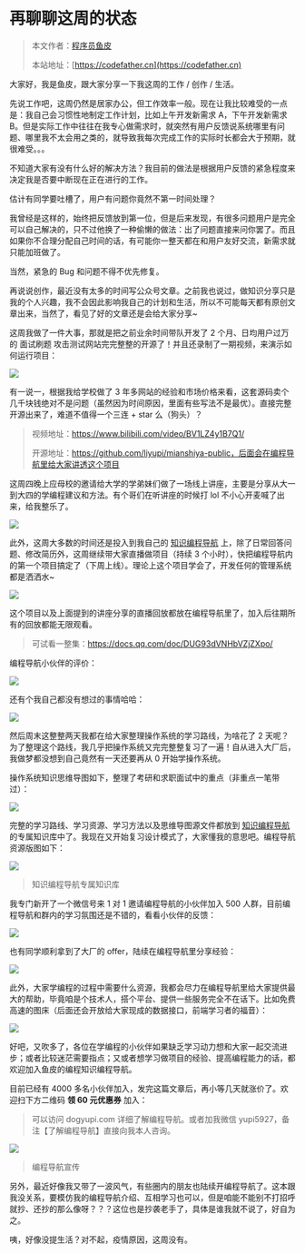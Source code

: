 # 再聊聊这周的状态

> 本文作者：[程序员鱼皮](https://yuyuanweb.feishu.cn/wiki/Abldw5WkjidySxkKxU2cQdAtnah)
>
> 本站地址：[https://codefather.cn](https://codefather.cn)

大家好，我是鱼皮，跟大家分享一下我这周的工作 / 创作 / 生活。

先说工作吧，这周仍然是居家办公，但工作效率一般。现在让我比较难受的一点是：我自己会习惯性地制定工作计划，比如上午开发新需求 A，下午开发新需求 B。但是实际工作中往往在我专心做需求时，就突然有用户反馈说系统哪里有问题、哪里我不太会用之类的，就导致我每次完成工作的实际时长都会大于预期，就很难受。。。

不知道大家有没有什么好的解决方法？我目前的做法是根据用户反馈的紧急程度来决定我是否要中断现在正在进行的工作。

估计有同学要吐槽了，用户有问题你竟然不第一时间处理？

我曾经是这样的，始终把反馈放到第一位，但是后来发现，有很多问题用户是完全可以自己解决的，只不过他换了一种偷懒的做法：出了问题直接来问你罢了。而且如果你不合理分配自己时间的话，有可能你一整天都在和用户友好交流，新需求就只能加班做了。

当然，紧急的 Bug 和问题不得不优先修复。

再说说创作，最近没有太多的时间写公众号文章。之前我也说过，做知识分享只是我的个人兴趣，我不会因此影响我自己的计划和生活，所以不可能每天都有原创文章出来，当然了，看见了好的文章还是会给大家分享~

这周我做了一件大事，那就是把之前业余时间带队开发了 2 个月、日均用户过万的 面试刷题 攻击测试网站完完整整的开源了！并且还录制了一期视频，来演示如何运行项目：

![](https://pic.yupi.icu/5563/202311041332517.png)

有一说一，根据我给学校做了 3 年多网站的经验和市场价格来看，这套源码卖个几千块钱绝对不是问题（虽然因为时间原因，里面有些写法不是最优）。直接完整开源出来了，难道不值得一个三连 + star 么（狗头）？

> 视频地址：https://www.bilibili.com/video/BV1LZ4y1B7Q1/
>
> 开源地址：https://github.com/liyupi/mianshiya-public，后面会在编程导航里给大家讲透这个项目

这周四晚上应母校的邀请给大学的学弟妹们做了一场线上讲座，主要是分享从大一到大四的学编程建议和方法。有个哥们在听讲座的时候打 lol 不小心开麦喊了出来，给我整乐了。

![](https://pic.yupi.icu/5563/202311041332555.png)

此外，这周大多数的时间还是投入到我自己的 [知识编程导航](https://mp.weixin.qq.com/s?__biz=MzI1NDczNTAwMA==&mid=2247505617&idx=1&sn=73c5e2b1ad9b22d93e8fd6153199ab22&scene=21#wechat_redirect) 上，除了日常回答问题、修改简历外，这周继续带大家直播做项目（持续 3 个小时），快把编程导航内的第一个项目搞定了（下周上线）。理论上这个项目学会了，开发任何的管理系统都是洒洒水~

![](https://pic.yupi.icu/5563/202311041332591.png)

这个项目以及上面提到的讲座分享的直播回放都放在编程导航里了，加入后往期所有的回放都能无限观看。

> 可试看一整集：https://docs.qq.com/doc/DUG93dVNHbVZjZXpo/

编程导航小伙伴的评价：

![](https://pic.yupi.icu/5563/202311041332496.png)

还有个我自己都没有想过的事情哈哈：

![](https://pic.yupi.icu/5563/202311041332617.png)

然后周末这整整两天我都在给大家整理操作系统的学习路线，为啥花了 2 天呢？为了整理这个路线，我几乎把操作系统又完完整整复习了一遍！自从进入大厂后，我做梦都没想到自己竟然有一天还要再从 0 开始学操作系统。

操作系统知识思维导图如下，整理了考研和求职面试中的重点（非重点一笔带过）：

![](https://pic.yupi.icu/5563/202311041332532.png)

完整的学习路线、学习资源、学习方法以及思维导图源文件都放到 [知识编程导航](https://mp.weixin.qq.com/s?__biz=MzI1NDczNTAwMA==&mid=2247505617&idx=1&sn=73c5e2b1ad9b22d93e8fd6153199ab22&scene=21#wechat_redirect) 的专属知识库中了。我现在又开始复习设计模式了，大家懂我的意思吧。编程导航资源版图如下：

![](https://pic.yupi.icu/5563/202311041332852.png)

> 知识编程导航专属知识库

我专门新开了一个微信号来 1 对 1 邀请编程导航的小伙伴加入 500 人群，目前编程导航和群内的学习氛围还是不错的，看看小伙伴的反馈：

![](https://pic.yupi.icu/5563/202311041332959.png)

也有同学顺利拿到了大厂的 offer，陆续在编程导航里分享经验：

![](https://pic.yupi.icu/5563/202311041332068.png)

此外，大家学编程的过程中需要什么资源，我都会尽力在编程导航里给大家提供最大的帮助，毕竟咱是个技术人，搭个平台、提供一些服务完全不在话下。比如免费高速的图床（后面还会开放给大家现成的数据接口，前端学习者的福音）：

![](https://pic.yupi.icu/5563/202311041332105.png)

好吧，又吹多了，各位在学编程的小伙伴如果缺乏学习动力想和大家一起交流进步；或者比较迷茫需要指点；又或者想学习做项目的经验、提高编程能力的话，都欢迎加入鱼皮的编程知识编程导航。

目前已经有 4000 多名小伙伴加入，发完这篇文章后，再小等几天就涨价了。欢迎扫下方二维码 **领 60 元优惠券** 加入：

> 可以访问 dogyupi.com 详细了解编程导航。或者加我微信 yupi5927，备注【了解编程导航】直接向我本人咨询。

![](https://pic.yupi.icu/5563/202311041332225.png)

> 编程导航宣传

另外，最近好像我又带了一波风气，有些圈内的朋友也陆续开编程导航了。这本跟我没关系，要模仿我的编程导航介绍、互相学习也可以，但是咱能不能别不打招呼就抄、还抄的那么像呀？？？这位也是抄袭老手了，具体是谁我就不说了，好自为之。

咦，好像没提生活？对不起，疫情原因，这周没有。